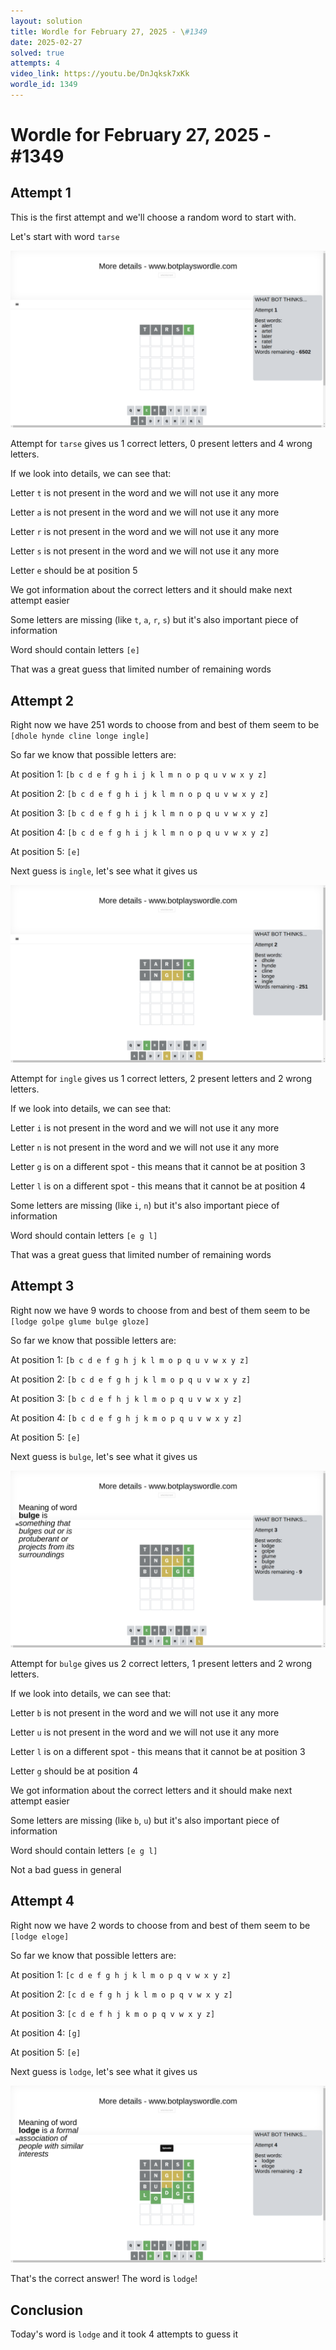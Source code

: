 ```yaml
---
layout: solution
title: Wordle for February 27, 2025 - \#1349
date: 2025-02-27
solved: true
attempts: 4
video_link: https://youtu.be/DnJqksk7xKk
wordle_id: 1349
---
```


# Wordle for February 27, 2025 - \#1349

## Attempt 1

This is the first attempt and we'll choose a random word to start with.

Let's start with word `tarse`

![Attempt 1](2025-02-27/attempt-1.png)

Attempt for `tarse` gives us 1 correct letters, 0 present letters and 4 wrong letters.

If we look into details, we can see that:

Letter `t` is not present in the word and we will not use it any more

Letter `a` is not present in the word and we will not use it any more

Letter `r` is not present in the word and we will not use it any more

Letter `s` is not present in the word and we will not use it any more

Letter `e` should be at position 5

We got information about the correct letters and it should make next attempt easier

Some letters are missing (like `t`, `a`, `r`, `s`) but it's also important piece of information

Word should contain letters `[e]`

That was a great guess that limited number of remaining words



## Attempt 2

Right now we have 251 words to choose from and best of them seem to be `[dhole hynde cline longe ingle]`

So far we know that possible letters are:

At position 1: `[b c d e f g h i j k l m n o p q u v w x y z]`

At position 2: `[b c d e f g h i j k l m n o p q u v w x y z]`

At position 3: `[b c d e f g h i j k l m n o p q u v w x y z]`

At position 4: `[b c d e f g h i j k l m n o p q u v w x y z]`

At position 5: `[e]`

Next guess is `ingle`, let's see what it gives us

![Attempt 2](2025-02-27/attempt-2.png)

Attempt for `ingle` gives us 1 correct letters, 2 present letters and 2 wrong letters.

If we look into details, we can see that:

Letter `i` is not present in the word and we will not use it any more

Letter `n` is not present in the word and we will not use it any more

Letter `g` is on a different spot - this means that it cannot be at position 3

Letter `l` is on a different spot - this means that it cannot be at position 4

Some letters are missing (like `i`, `n`) but it's also important piece of information

Word should contain letters `[e g l]`

That was a great guess that limited number of remaining words



## Attempt 3

Right now we have 9 words to choose from and best of them seem to be `[lodge golpe glume bulge gloze]`

So far we know that possible letters are:

At position 1: `[b c d e f g h j k l m o p q u v w x y z]`

At position 2: `[b c d e f g h j k l m o p q u v w x y z]`

At position 3: `[b c d e f h j k l m o p q u v w x y z]`

At position 4: `[b c d e f g h j k m o p q u v w x y z]`

At position 5: `[e]`

Next guess is `bulge`, let's see what it gives us

![Attempt 3](2025-02-27/attempt-3.png)

Attempt for `bulge` gives us 2 correct letters, 1 present letters and 2 wrong letters.

If we look into details, we can see that:

Letter `b` is not present in the word and we will not use it any more

Letter `u` is not present in the word and we will not use it any more

Letter `l` is on a different spot - this means that it cannot be at position 3

Letter `g` should be at position 4

We got information about the correct letters and it should make next attempt easier

Some letters are missing (like `b`, `u`) but it's also important piece of information

Word should contain letters `[e g l]`

Not a bad guess in general



## Attempt 4

Right now we have 2 words to choose from and best of them seem to be `[lodge eloge]`

So far we know that possible letters are:

At position 1: `[c d e f g h j k l m o p q v w x y z]`

At position 2: `[c d e f g h j k l m o p q v w x y z]`

At position 3: `[c d e f h j k m o p q v w x y z]`

At position 4: `[g]`

At position 5: `[e]`

Next guess is `lodge`, let's see what it gives us

![Attempt 4](2025-02-27/attempt-4.png)

That's the correct answer! The word is `lodge`!

## Conclusion

Today's word is `lodge` and it took 4 attempts to guess it

